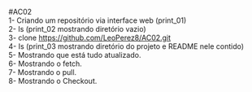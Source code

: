 #AC02  
1- Criando um repositório via interface web (print_01)  
2- Is (print_02 mostrando diretório vazio)  
3- clone https://github.com/LeoPerez8/AC02.git  
4- Is (print_03 mostrando diretório do projeto e README nele contido)  
5- Mostrando que está tudo atualizado.  
6- Mostrando o fetch.  
7- Mostrando o pull.  
8- Mostrando o Checkout.  

